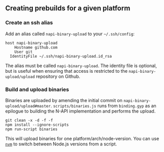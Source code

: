 ## Creating prebuilds for a given platform

### Create an ssh alias
Add an alias called `napi-binary-upload` to your `~/.ssh/config`:
```
host napi-binary-upload
	Hostname github.com
	User git
  IdentityFile ~/.ssh/napi-binary-upload.id_rsa
```
The alias must be called `napi-binary-upload`. The identity file is optional,
but is useful when ensuring that access is restricted to the
`napi-binary-upload/upload` repository on Github.

### Build and upload binaries
Binaries are uploaded by amending the initial commit on
`napi-binary-upload/upload#master`. `scripts/binaries.js` runs from
`binding.gyp` as an epilogue to building the N-API implementation and performs
the upload.

```
git clean -x -d -f -f
npm install --ignore-scripts
npm run-script binaries
```

This will upload binaries for one platform/arch/node-version. You can use
[`nvm`](https://github.com/creationix/nvm/) to switch between Node.js versions
from a script.
